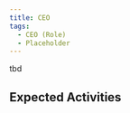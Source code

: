 ```yaml
---
title: CEO
tags: 
  - CEO (Role)
  - Placeholder
---
```


tbd

## Expected Activities

<BokTagList tag="CEO (Role)" filter="Activities" />